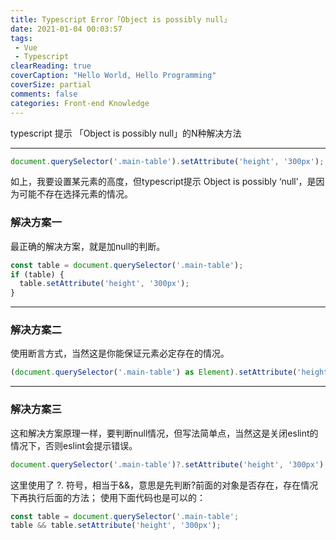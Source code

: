 ```yaml
---
title: Typescript Error「Object is possibly null」
date: 2021-01-04 00:03:57
tags:
 - Vue
 - Typescript
clearReading: true
coverCaption: "Hello World, Hello Programming"
coverSize: partial
comments: false
categories: Front-end Knowledge
---
```

typescript 提示 「Object is possibly null」的N种解决方法
<!--more-->
---
```js
document.querySelector('.main-table').setAttribute('height', '300px');
```

如上，我要设置某元素的高度，但typescript提示 Object is possibly ‘null’，是因为可能不存在选择元素的情况。

### 解决方案一
最正确的解决方案，就是加null的判断。
```js
const table = document.querySelector('.main-table');
if (table) {
  table.setAttribute('height', '300px');
}
```

***
### 解决方案二
使用断言方式，当然这是你能保证元素必定存在的情况。
```js
(document.querySelector('.main-table') as Element).setAttribute('height', '300px');
```
***
### 解决方案三
这和解决方案原理一样，要判断null情况，但写法简单点，当然这是关闭eslint的情况下，否则eslint会提示错误。
```js
document.querySelector('.main-table')?.setAttribute('height', '300px');
```
这里使用了 ?. 符号，相当于&&，意思是先判断?前面的对象是否存在，存在情况下再执行后面的方法；
使用下面代码也是可以的：

```js
const table = document.querySelector('.main-table';
table && table.setAttribute('height', '300px');
```

